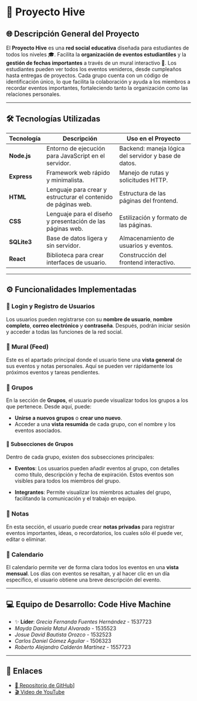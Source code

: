 # 🐝 Proyecto Hive

## 🌐 Descripción General del Proyecto
El **Proyecto Hive** es una **red social educativa** diseñada para estudiantes de todos los niveles 🎓. Facilita la **organización de eventos estudiantiles** y la **gestión de fechas importantes** a través de un mural interactivo 📅. Los estudiantes pueden ver todos los eventos venideros, desde cumpleaños hasta entregas de proyectos. Cada grupo cuenta con un código de identificación único, lo que facilita la colaboración y ayuda a los miembros a recordar eventos importantes, fortaleciendo tanto la organización como las relaciones personales.

---

## 🛠️ Tecnologías Utilizadas

| Tecnología | Descripción | Uso en el Proyecto |
|------------|-------------|--------------------|
| **Node.js** | Entorno de ejecución para JavaScript en el servidor. | Backend: maneja lógica del servidor y base de datos. |
| **Express** | Framework web rápido y minimalista. | Manejo de rutas y solicitudes HTTP. |
| **HTML** | Lenguaje para crear y estructurar el contenido de páginas web. | Estructura de las páginas del frontend. |
| **CSS** | Lenguaje para el diseño y presentación de las páginas web. | Estilización y formato de las páginas. |
| **SQLite3** | Base de datos ligera y sin servidor. | Almacenamiento de usuarios y eventos. |
| **React** | Biblioteca para crear interfaces de usuario. | Construcción del frontend interactivo. |

---

## ⚙️ Funcionalidades Implementadas

### 🔐 Login y Registro de Usuarios
Los usuarios pueden registrarse con su **nombre de usuario**, **nombre completo**, **correo electrónico** y **contraseña**. Después, podrán iniciar sesión y acceder a todas las funciones de la red social.

### 📰 Mural (Feed)
Este es el apartado principal donde el usuario tiene una **vista general** de sus eventos y notas personales. Aquí se pueden ver rápidamente los próximos eventos y tareas pendientes.

### 👥 Grupos
En la sección de **Grupos**, el usuario puede visualizar todos los grupos a los que pertenece. Desde aquí, puede:
- **Unirse a nuevos grupos** o **crear uno nuevo**.
- Acceder a una **vista resumida** de cada grupo, con el nombre y los eventos asociados.

#### 📅 Subsecciones de Grupos
Dentro de cada grupo, existen dos subsecciones principales:

- **Eventos**: Los usuarios pueden añadir eventos al grupo, con detalles como título, descripción y fecha de expiración. Estos eventos son visibles para todos los miembros del grupo.

- **Integrantes**: Permite visualizar los miembros actuales del grupo, facilitando la comunicación y el trabajo en equipo.

### 📝 Notas
En esta sección, el usuario puede crear **notas privadas** para registrar eventos importantes, ideas, o recordatorios, los cuales sólo él puede ver, editar o eliminar.

### 📆 Calendario
El calendario permite ver de forma clara todos los eventos en una **vista mensual**. Los días con eventos se resaltan, y al hacer clic en un día específico, el usuario obtiene una breve descripción del evento.

---

## 💻 Equipo de Desarrollo: **Code Hive Machine**

- ✨ **Líder**: *Grecia Fernanda Fuentes Hernández* - 1537723
- *Mayda Daniela Matul Alvarado* - 1535523
- *Josue David Bautista Orozco* - 1532523
- *Carlos Daniel Gómez Aguilar* - 1506323
- *Roberto Alejandro Calderón Martínez* - 1557723

---

## 🔗 Enlaces

- [📂 Repositorio de GitHub](https://github.com/alejandrocald13/hackaton-24/commit/1a35a8f3eb305eb5c5f194560e224c2dbf3a68df)]
- [🎬 Video de YouTube](https://www.youtube.com/watch?v=cccQ5aFCPGY)
